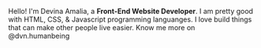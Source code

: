 Hello! I'm Devina Amalia, a **Front-End Website Developer**. 
I am pretty good with HTML, CSS, & Javascript programming languanges. 
I love build things that can make other people live easier.
Know me more on @dvn.humanbeing
